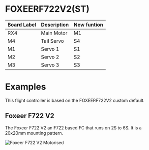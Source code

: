 # FOXEERF722V2(ST)

|Board Label|Description|New funtion|
|-|-|-|
|RX4|Main Motor| M1|
|M4|Tail Servo| S4|
|M1|Servo 1|S1|
|M2|Servo 2|S2|
|M3|Servo 3|S3|

# Examples
This flight controller is based on the FOXEERF722V2 custom default. 

## Foxeer F722 V2
The Foxeer F722 V2 an F722 based FC that runs on 2S to 6S. It is a 20x20mm mounting pattern.

![Foxeer F722 V2 Motorised](https://github.com/rotorflight/rotorflight/blob/master/wiki/Boards/FoxeerF722V2/FOXEERF722V2(MT).png)
